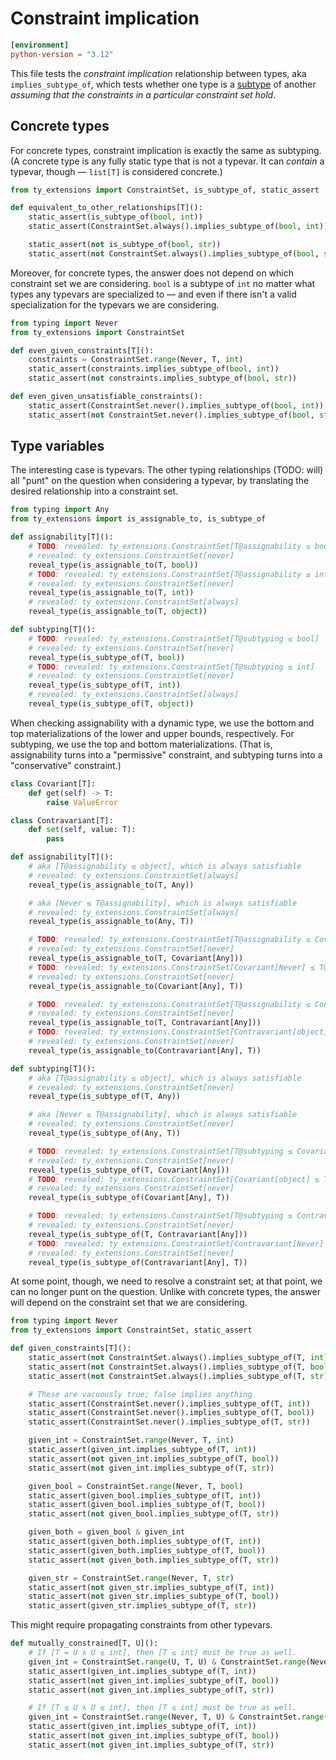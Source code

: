 # Constraint implication

```toml
[environment]
python-version = "3.12"
```

This file tests the _constraint implication_ relationship between types, aka `implies_subtype_of`,
which tests whether one type is a [subtype][subtyping] of another _assuming that the constraints in
a particular constraint set hold_.

## Concrete types

For concrete types, constraint implication is exactly the same as subtyping. (A concrete type is any
fully static type that is not a typevar. It can _contain_ a typevar, though — `list[T]` is
considered concrete.)

```py
from ty_extensions import ConstraintSet, is_subtype_of, static_assert

def equivalent_to_other_relationships[T]():
    static_assert(is_subtype_of(bool, int))
    static_assert(ConstraintSet.always().implies_subtype_of(bool, int))

    static_assert(not is_subtype_of(bool, str))
    static_assert(not ConstraintSet.always().implies_subtype_of(bool, str))
```

Moreover, for concrete types, the answer does not depend on which constraint set we are considering.
`bool` is a subtype of `int` no matter what types any typevars are specialized to — and even if
there isn't a valid specialization for the typevars we are considering.

```py
from typing import Never
from ty_extensions import ConstraintSet

def even_given_constraints[T]():
    constraints = ConstraintSet.range(Never, T, int)
    static_assert(constraints.implies_subtype_of(bool, int))
    static_assert(not constraints.implies_subtype_of(bool, str))

def even_given_unsatisfiable_constraints():
    static_assert(ConstraintSet.never().implies_subtype_of(bool, int))
    static_assert(not ConstraintSet.never().implies_subtype_of(bool, str))
```

## Type variables

The interesting case is typevars. The other typing relationships (TODO: will) all "punt" on the
question when considering a typevar, by translating the desired relationship into a constraint set.

```py
from typing import Any
from ty_extensions import is_assignable_to, is_subtype_of

def assignability[T]():
    # TODO: revealed: ty_extensions.ConstraintSet[T@assignability ≤ bool]
    # revealed: ty_extensions.ConstraintSet[never]
    reveal_type(is_assignable_to(T, bool))
    # TODO: revealed: ty_extensions.ConstraintSet[T@assignability ≤ int]
    # revealed: ty_extensions.ConstraintSet[never]
    reveal_type(is_assignable_to(T, int))
    # revealed: ty_extensions.ConstraintSet[always]
    reveal_type(is_assignable_to(T, object))

def subtyping[T]():
    # TODO: revealed: ty_extensions.ConstraintSet[T@subtyping ≤ bool]
    # revealed: ty_extensions.ConstraintSet[never]
    reveal_type(is_subtype_of(T, bool))
    # TODO: revealed: ty_extensions.ConstraintSet[T@subtyping ≤ int]
    # revealed: ty_extensions.ConstraintSet[never]
    reveal_type(is_subtype_of(T, int))
    # revealed: ty_extensions.ConstraintSet[always]
    reveal_type(is_subtype_of(T, object))
```

When checking assignability with a dynamic type, we use the bottom and top materializations of the
lower and upper bounds, respectively. For subtyping, we use the top and bottom materializations.
(That is, assignability turns into a "permissive" constraint, and subtyping turns into a
"conservative" constraint.)

```py
class Covariant[T]:
    def get(self) -> T:
        raise ValueError

class Contravariant[T]:
    def set(self, value: T):
        pass

def assignability[T]():
    # aka [T@assignability ≤ object], which is always satisfiable
    # revealed: ty_extensions.ConstraintSet[always]
    reveal_type(is_assignable_to(T, Any))

    # aka [Never ≤ T@assignability], which is always satisfiable
    # revealed: ty_extensions.ConstraintSet[always]
    reveal_type(is_assignable_to(Any, T))

    # TODO: revealed: ty_extensions.ConstraintSet[T@assignability ≤ Covariant[object]]
    # revealed: ty_extensions.ConstraintSet[never]
    reveal_type(is_assignable_to(T, Covariant[Any]))
    # TODO: revealed: ty_extensions.ConstraintSet[Covariant[Never] ≤ T@assignability]
    # revealed: ty_extensions.ConstraintSet[never]
    reveal_type(is_assignable_to(Covariant[Any], T))

    # TODO: revealed: ty_extensions.ConstraintSet[T@assignability ≤ Contravariant[Never]]
    # revealed: ty_extensions.ConstraintSet[never]
    reveal_type(is_assignable_to(T, Contravariant[Any]))
    # TODO: revealed: ty_extensions.ConstraintSet[Contravariant[object] ≤ T@assignability]
    # revealed: ty_extensions.ConstraintSet[never]
    reveal_type(is_assignable_to(Contravariant[Any], T))

def subtyping[T]():
    # aka [T@assignability ≤ object], which is always satisfiable
    # revealed: ty_extensions.ConstraintSet[never]
    reveal_type(is_subtype_of(T, Any))

    # aka [Never ≤ T@assignability], which is always satisfiable
    # revealed: ty_extensions.ConstraintSet[never]
    reveal_type(is_subtype_of(Any, T))

    # TODO: revealed: ty_extensions.ConstraintSet[T@subtyping ≤ Covariant[Never]]
    # revealed: ty_extensions.ConstraintSet[never]
    reveal_type(is_subtype_of(T, Covariant[Any]))
    # TODO: revealed: ty_extensions.ConstraintSet[Covariant[object] ≤ T@subtyping]
    # revealed: ty_extensions.ConstraintSet[never]
    reveal_type(is_subtype_of(Covariant[Any], T))

    # TODO: revealed: ty_extensions.ConstraintSet[T@subtyping ≤ Contravariant[object]]
    # revealed: ty_extensions.ConstraintSet[never]
    reveal_type(is_subtype_of(T, Contravariant[Any]))
    # TODO: revealed: ty_extensions.ConstraintSet[Contravariant[Never] ≤ T@subtyping]
    # revealed: ty_extensions.ConstraintSet[never]
    reveal_type(is_subtype_of(Contravariant[Any], T))
```

At some point, though, we need to resolve a constraint set; at that point, we can no longer punt on
the question. Unlike with concrete types, the answer will depend on the constraint set that we are
considering.

```py
from typing import Never
from ty_extensions import ConstraintSet, static_assert

def given_constraints[T]():
    static_assert(not ConstraintSet.always().implies_subtype_of(T, int))
    static_assert(not ConstraintSet.always().implies_subtype_of(T, bool))
    static_assert(not ConstraintSet.always().implies_subtype_of(T, str))

    # These are vacuously true; false implies anything
    static_assert(ConstraintSet.never().implies_subtype_of(T, int))
    static_assert(ConstraintSet.never().implies_subtype_of(T, bool))
    static_assert(ConstraintSet.never().implies_subtype_of(T, str))

    given_int = ConstraintSet.range(Never, T, int)
    static_assert(given_int.implies_subtype_of(T, int))
    static_assert(not given_int.implies_subtype_of(T, bool))
    static_assert(not given_int.implies_subtype_of(T, str))

    given_bool = ConstraintSet.range(Never, T, bool)
    static_assert(given_bool.implies_subtype_of(T, int))
    static_assert(given_bool.implies_subtype_of(T, bool))
    static_assert(not given_bool.implies_subtype_of(T, str))

    given_both = given_bool & given_int
    static_assert(given_both.implies_subtype_of(T, int))
    static_assert(given_both.implies_subtype_of(T, bool))
    static_assert(not given_both.implies_subtype_of(T, str))

    given_str = ConstraintSet.range(Never, T, str)
    static_assert(not given_str.implies_subtype_of(T, int))
    static_assert(not given_str.implies_subtype_of(T, bool))
    static_assert(given_str.implies_subtype_of(T, str))
```

This might require propagating constraints from other typevars.

```py
def mutually_constrained[T, U]():
    # If [T = U ∧ U ≤ int], then [T ≤ int] must be true as well.
    given_int = ConstraintSet.range(U, T, U) & ConstraintSet.range(Never, U, int)
    static_assert(given_int.implies_subtype_of(T, int))
    static_assert(not given_int.implies_subtype_of(T, bool))
    static_assert(not given_int.implies_subtype_of(T, str))

    # If [T ≤ U ∧ U ≤ int], then [T ≤ int] must be true as well.
    given_int = ConstraintSet.range(Never, T, U) & ConstraintSet.range(Never, U, int)
    static_assert(given_int.implies_subtype_of(T, int))
    static_assert(not given_int.implies_subtype_of(T, bool))
    static_assert(not given_int.implies_subtype_of(T, str))
```

[subtyping]: https://typing.python.org/en/latest/spec/concepts.html#subtype-supertype-and-type-equivalence
